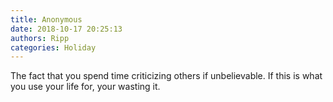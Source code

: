 ```yaml
---
title: Anonymous
date: 2018-10-17 20:25:13
authors: Ripp
categories: Holiday
---
```


 The fact that you spend time criticizing others if unbelievable. If this is what you use your life for, your wasting it.